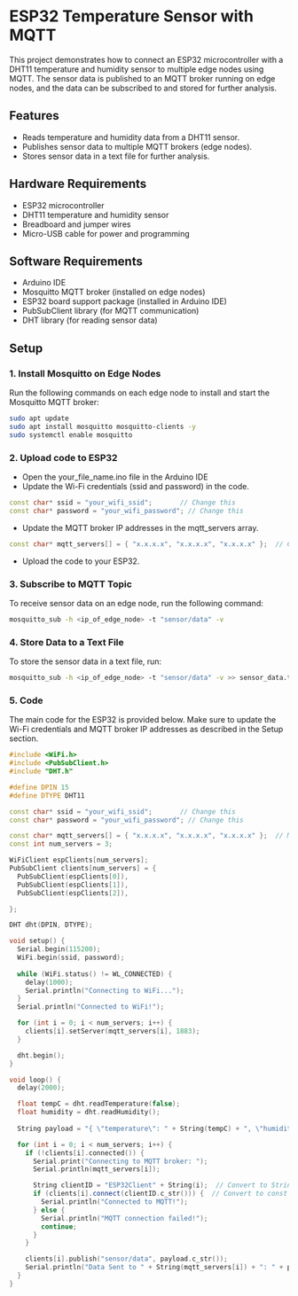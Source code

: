 # ESP32 Temperature Sensor with MQTT

This project demonstrates how to connect an ESP32 microcontroller with a DHT11 temperature and humidity sensor to multiple edge nodes using MQTT. The sensor data is published to an MQTT broker running on edge nodes, and the data can be subscribed to and stored for further analysis.


## Features
- Reads temperature and humidity data from a DHT11 sensor.
- Publishes sensor data to multiple MQTT brokers (edge nodes).
- Stores sensor data in a text file for further analysis.


## Hardware Requirements
- ESP32 microcontroller
- DHT11 temperature and humidity sensor
- Breadboard and jumper wires
- Micro-USB cable for power and programming

## Software Requirements
- Arduino IDE 
- Mosquitto MQTT broker (installed on edge nodes)
- ESP32 board support package (installed in Arduino IDE)
- PubSubClient library (for MQTT communication)
- DHT library (for reading sensor data)

## Setup

### 1. Install Mosquitto on Edge Nodes
Run the following commands on each edge node to install and start the Mosquitto MQTT broker:
```bash
sudo apt update
sudo apt install mosquitto mosquitto-clients -y
sudo systemctl enable mosquitto
```

### 2. Upload code to ESP32
- Open the your_file_name.ino file in the Arduino IDE 
- Update the Wi-Fi credentials (ssid and password) in the code.
```cpp
const char* ssid = "your_wifi_ssid";       // Change this
const char* password = "your_wifi_password"; // Change this
```
- Update the MQTT broker IP addresses in the mqtt_servers array.
```cpp
const char* mqtt_servers[] = { "x.x.x.x", "x.x.x.x", "x.x.x.x" };  // Change these IPs
```
- Upload the code to your ESP32.

### 3. Subscribe to MQTT Topic 
To receive sensor data on an edge node, run the following command:
```bash
mosquitto_sub -h <ip_of_edge_node> -t "sensor/data" -v
```
### 4. Store Data to a Text File
To store the sensor data in a text file, run:
```bash
mosquitto_sub -h <ip_of_edge_node> -t "sensor/data" -v >> sensor_data.txt
```
### 5. Code 
The main code for the ESP32 is provided below. Make sure to update the Wi-Fi credentials and MQTT broker IP addresses as described in the Setup section.
```cpp
#include <WiFi.h>
#include <PubSubClient.h>
#include "DHT.h"

#define DPIN 15
#define DTYPE DHT11

const char* ssid = "your_wifi_ssid";       // Change this
const char* password = "your_wifi_password"; // Change this

const char* mqtt_servers[] = { "x.x.x.x", "x.x.x.x", "x.x.x.x" };  // Multiple EdgeNodes IP addresses
const int num_servers = 3;

WiFiClient espClients[num_servers];
PubSubClient clients[num_servers] = {
  PubSubClient(espClients[0]),
  PubSubClient(espClients[1]),
  PubSubClient(espClients[2]),

};

DHT dht(DPIN, DTYPE);

void setup() {
  Serial.begin(115200);
  WiFi.begin(ssid, password);
  
  while (WiFi.status() != WL_CONNECTED) {
    delay(1000);
    Serial.println("Connecting to WiFi...");
  }
  Serial.println("Connected to WiFi!");

  for (int i = 0; i < num_servers; i++) {
    clients[i].setServer(mqtt_servers[i], 1883);
  }

  dht.begin();
}

void loop() {
  delay(2000);

  float tempC = dht.readTemperature(false);
  float humidity = dht.readHumidity();
  
  String payload = "{ \"temperature\": " + String(tempC) + ", \"humidity\": " + String(humidity) + " }";

  for (int i = 0; i < num_servers; i++) {
    if (!clients[i].connected()) {
      Serial.print("Connecting to MQTT broker: ");
      Serial.println(mqtt_servers[i]);

      String clientID = "ESP32Client" + String(i);  // Convert to String
      if (clients[i].connect(clientID.c_str())) {  // Convert to const char*
        Serial.println("Connected to MQTT!");
      } else {
        Serial.println("MQTT connection failed!");
        continue;
      }
    }

    clients[i].publish("sensor/data", payload.c_str());
    Serial.println("Data Sent to " + String(mqtt_servers[i]) + ": " + payload);
  }
}
```
